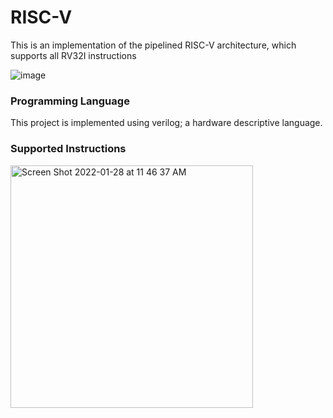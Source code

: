# RISC-V
This is an implementation of the pipelined RISC-V architecture, which supports all RV32I instructions  

![image](https://user-images.githubusercontent.com/56271967/151587541-04d758b1-3deb-4073-8eac-9a870407e80d.png)


### Programming Language 

This project is implemented using verilog; a hardware descriptive language.


### Supported Instructions

<img width="388" alt="Screen Shot 2022-01-28 at 11 46 37 AM" src="https://user-images.githubusercontent.com/56271967/151587583-6cea0469-5d64-4d11-b487-036fc0d82b2f.png">
